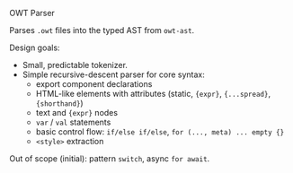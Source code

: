 OWT Parser

Parses `.owt` files into the typed AST from `owt-ast`.

Design goals:
- Small, predictable tokenizer.
- Simple recursive-descent parser for core syntax:
  - export component declarations
  - HTML-like elements with attributes (static, `{expr}`, `{...spread}`, `{shorthand}`)
  - text and `{expr}` nodes
  - `var` / `val` statements
  - basic control flow: `if/else if/else`, `for (..., meta) ... empty {}`
  - `<style>` extraction

Out of scope (initial): pattern `switch`, async `for await`.

